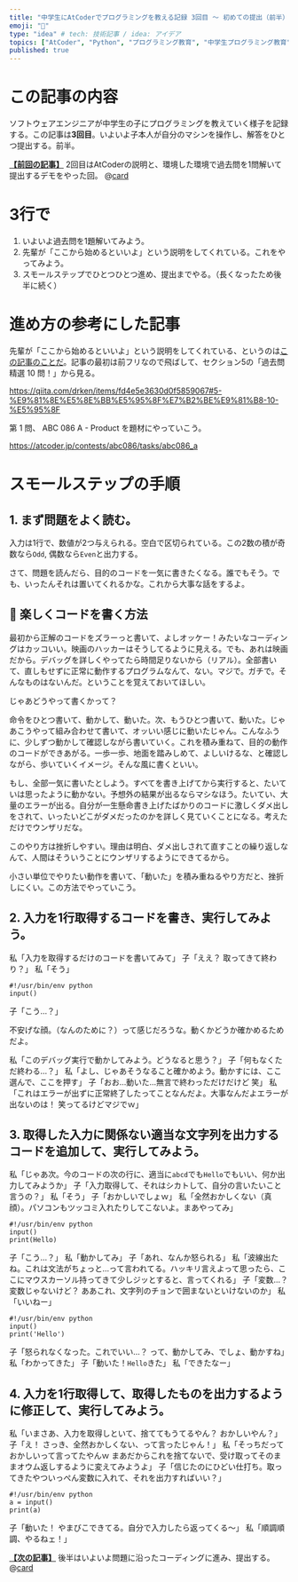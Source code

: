 ```yaml
---
title: "中学生にAtCoderでプログラミングを教える記録 3回目 〜 初めての提出（前半） ABC086A - Product"
emoji: "🐣"
type: "idea" # tech: 技術記事 / idea: アイデア
topics: ["AtCoder", "Python", "プログラミング教育", "中学生プログラミング教育"]
published: true
---
```

# この記事の内容
ソフトウェアエンジニアが中学生の子にプログラミングを教えていく様子を記録する。この記事は**3回目**。いよいよ子本人が自分のマシンを操作し、解答をひとつ提出する。前半。

[**【前回の記事】**](https://zenn.dev/aromarious/articles/enjoy-atcoder-02)
2回目はAtCoderの説明と、環境した環境で過去問を1問解いて提出するデモをやった回。
@[card](https://zenn.dev/aromarious/articles/enjoy-atcoder-02)

# 3行で
1. いよいよ過去問を1題解いてみよう。
2. 先輩が「ここから始めるといいよ」という説明をしてくれている。これをやってみよう。
3. スモールステップでひとつひとつ進め、提出までやる。（長くなったため後半に続く）

# 進め方の参考にした記事
 先輩が「ここから始めるといいよ」という説明をしてくれている、というのは[この記事のことだ](https://qiita.com/drken/items/fd4e5e3630d0f5859067#5-%E9%81%8E%E5%8E%BB%E5%95%8F%E7%B2%BE%E9%81%B8-10-%E5%95%8F)。記事の最初は前フリなので飛ばして、セクション5の「過去問精選 10 問！」から見る。

https://qiita.com/drken/items/fd4e5e3630d0f5859067#5-%E9%81%8E%E5%8E%BB%E5%95%8F%E7%B2%BE%E9%81%B8-10-%E5%95%8F

第 1 問、 ABC 086 A - Product を題材にやっていこう。

https://atcoder.jp/contests/abc086/tasks/abc086_a

# スモールステップの手順
## 1. まず問題をよく読む。
入力は1行で、数値が2つ与えられる。空白で区切られている。この2数の積が奇数なら`Odd`, 偶数なら`Even`と出力する。

さて、問題を読んだら、目的のコードを一気に書きたくなる。誰でもそう。でも、いったんそれは置いてくれるかな。これから大事な話をするよ。

## 📌 楽しくコードを書く方法
最初から正解のコードをズラーっと書いて、よしオッケー！みたいなコーディングはカッコいい。映画のハッカーはそうしてるように見える。でも、あれは映画だから。デバッグを詳しくやってたら時間足りないから（リアル）。全部書いて、直しもせずに正常に動作するプログラムなんて、ない。マジで。ガチで。そんなものはないんだ。ということを覚えておいてほしい。

じゃあどうやって書くかって？

命令をひとつ書いて、動かして、動いた。次、もうひとつ書いて、動いた。じゃあこうやって組み合わせて書いて、オッいい感じに動いたじゃん。こんなふうに、少しずつ動かして確認しながら書いていく。これを積み重ねて、目的の動作のコードができあがる。一歩一歩、地面を踏みしめて、よしいけるな、と確認しながら、歩いていくイメージ。そんな風に書くといい。

もし、全部一気に書いたとしよう。すべてを書き上げてから実行すると、たいていは思ったように動かない。予想外の結果が出るならマシなほう。たいてい、大量のエラーが出る。自分が一生懸命書き上げたばかりのコードに激しくダメ出しをされて、いったいどこがダメだったのかを詳しく見ていくことになる。考えただけでウンザリだな。

このやり方は挫折しやすい。理由は明白、ダメ出しされて直すことの繰り返しなんて、人間はそういうことにウンザリするようにできてるから。

小さい単位でやりたい動作を書いて、「動いた」を積み重ねるやり方だと、挫折しにくい。この方法でやっていこう。

## 2. 入力を1行取得するコードを書き、実行してみよう。
私「入力を取得するだけのコードを書いてみて」
子「ええ？ 取ってきて終わり？」
私「そう」
```python: solve_abc086_a.py
#!/usr/bin/env python
input()
```
子「こう…？」

不安げな顔。（なんのために？）って感じだろうな。動くかどうか確かめるためだよ。

私「このデバッグ実行で動かしてみよう。どうなると思う？」
子「何もなくただ終わる…？」
私「よし、じゃあそうなること確かめよう。動かすには、ここ選んで、ここを押す」
子「おお…動いた…無言で終わっただけだけど 笑」
私「これはエラーが出ずに正常終了したってことなんだよ。大事なんだよエラーが出ないのは！ 笑ってるけどマジでｗ」

## 3. 取得した入力に関係ない適当な文字列を出力するコードを追加して、実行してみよう。
私「じゃあ次。今のコードの次の行に、適当に`abcd`でも`Hello`でもいい、何か出力してみようか」
子「入力取得して、それはシカトして、自分の言いたいこと言うの？」
私「そう」
子「おかしいでしょｗ」
私「全然おかしくない（真顔）。パソコンもツッコミ入れたりしてこないよ。まあやってみ」
```python: solve_abc086_a.py
#!/usr/bin/env python
input()
print(Hello)
```
子「こう…？」
私「動かしてみ」
子「あれ、なんか怒られる」
私「波線出たね。これは文法がちょっと…って言われてる。ハッキリ言えよって思ったら、ここにマウスカーソル持ってきて少しジッとすると、言ってくれる」
子「変数…？ 変数じゃないけど？ ああこれ、文字列のチョンで囲まないといけないのか」
私「いいねー」
```python: solve_abc086_a.py
#!/usr/bin/env python
input()
print('Hello')
```
子「怒られなくなった。これでいい…？ って、動かしてみ、でしょ、動かすね」
私「わかってきた」
子「動いた！`Hello`きた」
私「できたなー」

## 4. 入力を1行取得して、取得したものを出力するように修正して、実行してみよう。
私「いまさあ、入力を取得しといて、捨ててもうてるやん？ おかしいやん？」
子「え！ さっき、全然おかしくない、って言ったじゃん！」
私「そっちだっておかしいって言ってたやんｗ まあだからこれを捨てないで、受け取ってそのままオウム返しするように変えてみようよ」
子「信じたのにひどい仕打ち。取ってきたやついっぺん変数に入れて、それを出力すればいい？」

```python: solve_abc086_a.py
#!/usr/bin/env python
a = input()
print(a)
```

子「動いた！ やまびこできてる。自分で入力したら返ってくる〜」
私「順調順調、やるねェ！」

[**【次の記事】**](https://zenn.dev/aromarious/articles/enjoy-atcoder-04)
後半はいよいよ問題に沿ったコーディングに進み、提出する。
@[card](https://zenn.dev/aromarious/articles/enjoy-atcoder-04)
